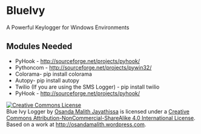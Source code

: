BlueIvy
=======

A Powerful Keylogger for Windows Environments


## Modules Needed

* PyHook - http://sourceforge.net/projects/pyhook/
* Pythoncom - http://sourceforge.net/projects/pywin32/
* Colorama- pip install colorama
* Autopy- pip install autopy
* Twilio (If you are using the SMS Logger) - pip install twilio
* PyHook - http://sourceforge.net/projects/pyhook/



<a rel="license" href="http://creativecommons.org/licenses/by-nc-sa/4.0/"><img alt="Creative Commons License" style="border-width:0" src="https://i.creativecommons.org/l/by-nc-sa/4.0/88x31.png" /></a><br /><span xmlns:dct="http://purl.org/dc/terms/" property="dct:title">Blue Ivy Logger</span> by <a xmlns:cc="http://creativecommons.org/ns#" href="http://osandamalith.github.io/Blue" property="cc:attributionName" rel="cc:attributionURL">Osanda Malith Jayathissa</a> is licensed under a <a rel="license" href="http://creativecommons.org/licenses/by-nc-sa/4.0/">Creative Commons Attribution-NonCommercial-ShareAlike 4.0 International License</a>.<br />Based on a work at <a xmlns:dct="http://purl.org/dc/terms/" href="http://osandamalith.wordpress.com" rel="dct:source">http://osandamalith.wordpress.com</a>.
